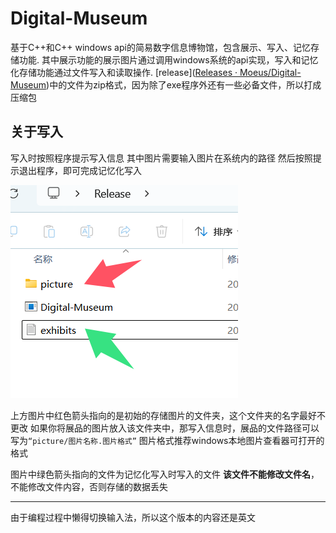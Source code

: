 # Digital-Museum
基于C++和C++ windows api的简易数字信息博物馆，包含展示、写入、记忆存储功能.
其中展示功能的展示图片通过调用windows系统的api实现，写入和记忆化存储功能通过文件写入和读取操作.
[release]([Releases · Moeus/Digital-Museum](https://github.com/Moeus/Digital-Museum/releases))中的文件为zip格式，因为除了exe程序外还有一些必备文件，所以打成压缩包

## 关于写入
写入时按照程序提示写入信息
其中图片需要输入图片在系统内的路径
然后按照提示退出程序，即可完成记忆化写入

![alt text](84fe5ce77c0842bc59dd9dee08468051.png)

上方图片中红色箭头指向的是初始的存储图片的文件夹，这个文件夹的名字最好不更改
如果你将展品的图片放入该文件夹中，那写入信息时，展品的文件路径可以写为`“picture/图片名称.图片格式”` 
图片格式推荐windows本地图片查看器可打开的格式

图片中绿色箭头指向的文件为记忆化写入时写入的文件
**该文件不能修改文件名**，不能修改文件内容，否则存储的数据丢失

---

由于编程过程中懒得切换输入法，所以这个版本的内容还是英文